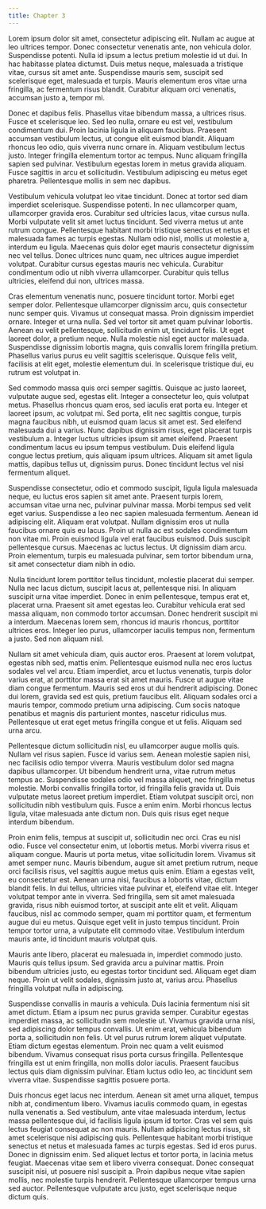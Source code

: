 ```yaml
---
title: Chapter 3
---
```


Lorem ipsum dolor sit amet, consectetur adipiscing elit. Nullam ac augue at leo ultrices tempor. Donec consectetur venenatis ante, non vehicula dolor. Suspendisse potenti. Nulla id ipsum a lectus pretium molestie id ut dui. In hac habitasse platea dictumst. Duis metus neque, malesuada a tristique vitae, cursus sit amet ante. Suspendisse mauris sem, suscipit sed scelerisque eget, malesuada et turpis. Mauris elementum eros vitae urna fringilla, ac fermentum risus blandit. Curabitur aliquam orci venenatis, accumsan justo a, tempor mi.

Donec et dapibus felis. Phasellus vitae bibendum massa, a ultrices risus. Fusce et scelerisque leo. Sed leo nulla, ornare eu est vel, vestibulum condimentum dui. Proin lacinia ligula in aliquam faucibus. Praesent accumsan vestibulum lectus, ut congue elit euismod blandit. Aliquam rhoncus leo odio, quis viverra nunc ornare in. Aliquam vestibulum lectus justo. Integer fringilla elementum tortor ac tempus. Nunc aliquam fringilla sapien sed pulvinar. Vestibulum egestas lorem in metus gravida aliquam. Fusce sagittis in arcu et sollicitudin. Vestibulum adipiscing eu metus eget pharetra. Pellentesque mollis in sem nec dapibus.

Vestibulum vehicula volutpat leo vitae tincidunt. Donec at tortor sed diam imperdiet scelerisque. Suspendisse potenti. In nec ullamcorper quam, ullamcorper gravida eros. Curabitur sed ultricies lacus, vitae cursus nulla. Morbi vulputate velit sit amet luctus tincidunt. Sed viverra metus ut ante rutrum congue. Pellentesque habitant morbi tristique senectus et netus et malesuada fames ac turpis egestas. Nullam odio nisl, mollis ut molestie a, interdum eu ligula. Maecenas quis dolor eget mauris consectetur dignissim nec vel tellus. Donec ultrices nunc quam, nec ultrices augue imperdiet volutpat. Curabitur cursus egestas mauris nec vehicula. Curabitur condimentum odio ut nibh viverra ullamcorper. Curabitur quis tellus ultricies, eleifend dui non, ultrices massa.

Cras elementum venenatis nunc, posuere tincidunt tortor. Morbi eget semper dolor. Pellentesque ullamcorper dignissim arcu, quis consectetur nunc semper quis. Vivamus ut consequat massa. Proin dignissim imperdiet ornare. Integer et urna nulla. Sed vel tortor sit amet quam pulvinar lobortis. Aenean eu velit pellentesque, sollicitudin enim ut, tincidunt felis. Ut eget laoreet dolor, a pretium neque. Nulla molestie nisl eget auctor malesuada. Suspendisse dignissim lobortis magna, quis convallis lorem fringilla pretium. Phasellus varius purus eu velit sagittis scelerisque. Quisque felis velit, facilisis at elit eget, molestie elementum dui. In scelerisque tristique dui, eu rutrum est volutpat in.

Sed commodo massa quis orci semper sagittis. Quisque ac justo laoreet, vulputate augue sed, egestas elit. Integer a consectetur leo, quis volutpat metus. Phasellus rhoncus quam eros, sed iaculis erat porta eu. Integer et laoreet ipsum, ac volutpat mi. Sed porta, elit nec sagittis congue, turpis magna faucibus nibh, ut euismod quam lacus sit amet est. Sed eleifend malesuada dui a varius. Nunc dapibus dignissim risus, eget placerat turpis vestibulum a. Integer luctus ultricies ipsum sit amet eleifend. Praesent condimentum lacus eu ipsum tempus vestibulum. Duis eleifend ligula congue lectus pretium, quis aliquam ipsum ultrices. Aliquam sit amet ligula mattis, dapibus tellus ut, dignissim purus. Donec tincidunt lectus vel nisi fermentum aliquet.

Suspendisse consectetur, odio et commodo suscipit, ligula ligula malesuada neque, eu luctus eros sapien sit amet ante. Praesent turpis lorem, accumsan vitae urna nec, pulvinar pulvinar massa. Morbi tempus sed velit eget varius. Suspendisse a leo nec sapien malesuada fermentum. Aenean id adipiscing elit. Aliquam erat volutpat. Nullam dignissim eros ut nulla faucibus ornare quis eu lacus. Proin ut nulla ac est sodales condimentum non vitae mi. Proin euismod ligula vel erat faucibus euismod. Duis suscipit pellentesque cursus. Maecenas ac luctus lectus. Ut dignissim diam arcu. Proin elementum, turpis eu malesuada pulvinar, sem tortor bibendum urna, sit amet consectetur diam nibh in odio.

Nulla tincidunt lorem porttitor tellus tincidunt, molestie placerat dui semper. Nulla nec lacus dictum, suscipit lacus at, pellentesque nisi. In aliquam suscipit urna vitae imperdiet. Donec in enim pellentesque, tempus erat et, placerat urna. Praesent sit amet egestas leo. Curabitur vehicula erat sed massa aliquam, non commodo tortor accumsan. Donec hendrerit suscipit mi a interdum. Maecenas lorem sem, rhoncus id mauris rhoncus, porttitor ultrices eros. Integer leo purus, ullamcorper iaculis tempus non, fermentum a justo. Sed non aliquam nisl.


Nullam sit amet vehicula diam, quis auctor eros. Praesent at lorem volutpat, egestas nibh sed, mattis enim. Pellentesque euismod nulla nec eros luctus sodales vel vel arcu. Etiam imperdiet, arcu et luctus venenatis, turpis dolor varius erat, at porttitor massa erat sit amet mauris. Fusce ut augue vitae diam congue fermentum. Mauris sed eros ut dui hendrerit adipiscing. Donec dui lorem, gravida sed est quis, pretium faucibus elit. Aliquam sodales orci a mauris tempor, commodo pretium urna adipiscing. Cum sociis natoque penatibus et magnis dis parturient montes, nascetur ridiculus mus. Pellentesque ut erat eget metus fringilla congue et ut felis. Aliquam sed urna arcu.

Pellentesque dictum sollicitudin nisl, eu ullamcorper augue mollis quis. Nullam vel risus sapien. Fusce id varius sem. Aenean molestie sapien nisi, nec facilisis odio tempor viverra. Mauris vestibulum dolor sed magna dapibus ullamcorper. Ut bibendum hendrerit urna, vitae rutrum metus tempus ac. Suspendisse sodales odio vel massa aliquet, nec fringilla metus molestie. Morbi convallis fringilla tortor, id fringilla felis gravida ut. Duis vulputate metus laoreet pretium imperdiet. Etiam volutpat suscipit orci, non sollicitudin nibh vestibulum quis. Fusce a enim enim. Morbi rhoncus lectus ligula, vitae malesuada ante dictum non. Duis quis risus eget neque interdum bibendum.

Proin enim felis, tempus at suscipit ut, sollicitudin nec orci. Cras eu nisl odio. Fusce vel consectetur enim, ut lobortis metus. Morbi viverra risus et aliquam congue. Mauris ut porta metus, vitae sollicitudin lorem. Vivamus sit amet semper nunc. Mauris bibendum, augue sit amet pretium rutrum, neque orci facilisis risus, vel sagittis augue metus quis enim. Etiam a egestas velit, eu consectetur est. Aenean urna nisi, faucibus a lobortis vitae, dictum blandit felis. In dui tellus, ultricies vitae pulvinar et, eleifend vitae elit. Integer volutpat tempor ante in viverra. Sed fringilla, sem sit amet malesuada gravida, risus nibh euismod tortor, at suscipit ante elit et velit. Aliquam faucibus, nisl ac commodo semper, quam mi porttitor quam, et fermentum augue dui eu metus. Quisque eget velit in justo tempus tincidunt. Proin tempor tortor urna, a vulputate elit commodo vitae. Vestibulum interdum mauris ante, id tincidunt mauris volutpat quis.

Mauris ante libero, placerat eu malesuada in, imperdiet commodo justo. Mauris quis tellus ipsum. Sed gravida arcu a pulvinar mattis. Proin bibendum ultricies justo, eu egestas tortor tincidunt sed. Aliquam eget diam neque. Proin ut velit sodales, dignissim justo at, varius arcu. Phasellus fringilla volutpat nulla in adipiscing.


Suspendisse convallis in mauris a vehicula. Duis lacinia fermentum nisi sit amet dictum. Etiam a ipsum nec purus gravida semper. Curabitur egestas imperdiet massa, ac sollicitudin sem molestie ut. Vivamus gravida urna nisi, sed adipiscing dolor tempus convallis. Ut enim erat, vehicula bibendum porta a, sollicitudin non felis. Ut vel purus rutrum lorem aliquet vulputate. Etiam dictum egestas elementum. Proin nec quam a velit euismod bibendum. Vivamus consequat risus porta cursus fringilla. Pellentesque fringilla est ut enim fringilla, non mollis dolor iaculis. Praesent faucibus lectus quis diam dignissim pulvinar. Etiam luctus odio leo, ac tincidunt sem viverra vitae. Suspendisse sagittis posuere porta.

Duis rhoncus eget lacus nec interdum. Aenean sit amet urna aliquet, tempus nibh at, condimentum libero. Vivamus iaculis commodo quam, in egestas nulla venenatis a. Sed vestibulum, ante vitae malesuada interdum, lectus massa pellentesque dui, id facilisis ligula ipsum id tortor. Cras vel sem quis lectus feugiat consequat ac non mauris. Nullam adipiscing lectus risus, sit amet scelerisque nisi adipiscing quis. Pellentesque habitant morbi tristique senectus et netus et malesuada fames ac turpis egestas. Sed id eros purus. Donec in dignissim enim. Sed aliquet lectus et tortor porta, in lacinia metus feugiat. Maecenas vitae sem et libero viverra consequat. Donec consequat suscipit nisi, ut posuere nisl suscipit a. Proin dapibus neque vitae sapien mollis, nec molestie turpis hendrerit. Pellentesque ullamcorper tempus urna sed auctor. Pellentesque vulputate arcu justo, eget scelerisque neque dictum quis.
